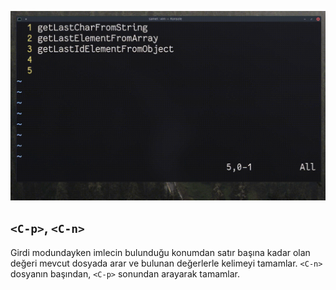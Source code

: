 ![](27.gif)

## `<C-p>`, `<C-n>`

Girdi modundayken imlecin bulunduğu konumdan satır başına kadar olan değeri mevcut dosyada arar ve bulunan değerlerle kelimeyi tamamlar. `<C-n>` dosyanın başından, `<C-p>` sonundan arayarak tamamlar.
